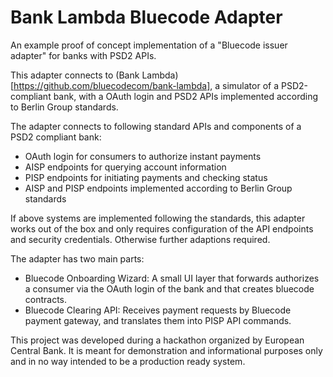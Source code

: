 # Bank Lambda Bluecode Adapter

An example proof of concept implementation of a "Bluecode issuer adapter" for banks with PSD2 APIs.

This adapter connects to (Bank Lambda)[https://github.com/bluecodecom/bank-lambda], a simulator of a PSD2-compliant bank, with a OAuth login and PSD2 APIs implemented according to Berlin Group standards.

The adapter connects to following standard APIs and components of a PSD2 compliant bank:
- OAuth login for consumers to authorize instant payments
- AISP endpoints for querying account information
- PISP endpoints for initiating payments and checking status
- AISP and PISP endpoints implemented according to Berlin Group standards

If above systems are implemented following the standards, this adapter works out of the box and only requires configuration of the API endpoints and security credentials. Otherwise further adaptions required.

The adapter has two main parts:
- Bluecode Onboarding Wizard: A small UI layer that forwards authorizes a consumer via the OAuth login of the bank and that creates bluecode contracts.
- Bluecode Clearing API: Receives payment requests by Bluecode payment gateway, and translates them into PISP API commands.

This project was developed during a hackathon organized by European Central Bank. It is meant for demonstration and informational purposes only and in no way intended to be a production ready system.